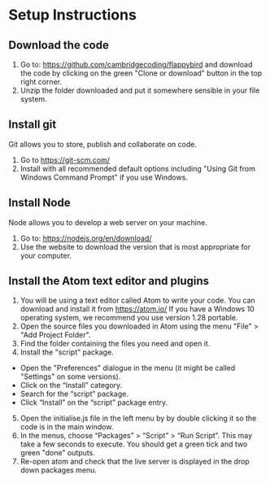 # Setup Instructions

## Download the code

1. Go to: https://github.com/cambridgecoding/flappybird and download the code by clicking on the green "Clone or download" button in the top right corner.
2. Unzip the folder downloaded and put it somewhere sensible in your file system.

## Install git
Git allows you to store, publish and collaborate on code.
1. Go to https://git-scm.com/
2. Install with all recommended default options including "Using Git from Windows Command Prompt" if you use Windows.


## Install Node
Node allows you to develop a web server on your machine.
1. Go to: https://nodejs.org/en/download/
2. Use the website to download the version that is most appropriate for your computer.

## Install the Atom text editor and plugins

1. You will be using a text editor called Atom to write your code. You can download and install it from https://atom.io/ If you have a Windows 10 operating system, we recommend you use version 1.28 portable.
2. Open the source files you downloaded in Atom using the menu "File" > "Add Project Folder".
3. Find the folder containing the files you need and open it.
4. Install the "script" package.
  - Open the "Preferences" dialogue in the menu (it might be called "Settings" on some versions).
  - Click on the “Install” category.
  - Search for the “script” package.
  - Click “Install” on the “script” package entry.
5. Open the initialise.js file in the left menu by by double clicking it so the code is in the main window.
6. In the menus, choose “Packages” > “Script” > “Run Script”. This may take a few seconds to execute. You should get a green tick and two green "done" outputs.
7. Re-open atom and check that the live server is displayed in the drop down packages menu.
